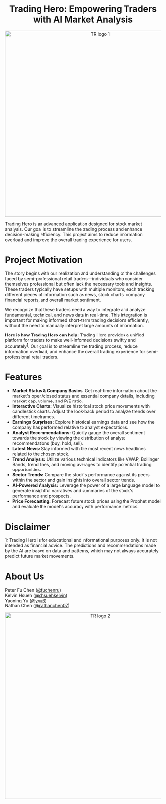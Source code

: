 <h1 align="center"> Trading Hero: Empowering Traders with AI Market Analysis </h1>

<!-- ![Result](https://i.postimg.cc/cLMsKfTw/Art.png) -->
<p align="center">
<img width="600" alt="TR logo 1" src="https://i.postimg.cc/8zhnNjvs/tr-logo1.png">
</p>

Trading Hero is an advanced application designed for stock market analysis. Our goal is to streamline the trading process and enhance decision-making efficiency. This project aims to reduce information overload and improve the overall trading experience for users.

# Project Motivation

<p align="center">
<!-- <img width="380" alt="TR Logo" src="Assets/tr_logo1.png"> -->
</p>
The story begins with our realization and understanding of the challenges faced by semi-professional retail traders—individuals who consider themselves professional but often lack the necessary tools and insights. These traders typically have setups with multiple monitors, each tracking different pieces of information such as news, stock charts, company financial reports, and overall market sentiment.  


We recognize that these traders need a way to integrate and analyze fundamental, technical, and news data in real-time. This integration is important for making informed short-term trading decisions efficiently, without the need to manually interpret large amounts of information.  


**Here is how Trading Hero can help:**
Trading Hero provides a unified platform for traders to make well-informed decisions swiftly and accurately<sup>[1](#footnote1)</sup>. Our goal is to streamline the trading process, reduce information overload, and enhance the overall trading experience for semi-professional retail traders.

# Features

- **Market Status & Company Basics:** Get real-time information about the market's open/closed status and essential company details, including market cap, volume, and P/E ratio.
- **Interactive Charts:** Visualize historical stock price movements with candlestick charts. Adjust the look-back period to analyze trends over different timeframes.
- **Earnings Surprises:** Explore historical earnings data and see how the company has performed relative to analyst expectations.
- **Analyst Recommendations:** Quickly gauge the overall sentiment towards the stock by viewing the distribution of analyst recommendations (buy, hold, sell).
- **Latest News:** Stay informed with the most recent news headlines related to the chosen stock.
- **Trend Analysis:** Utilize various technical indicators like VWAP, Bollinger Bands, trend lines, and moving averages to identify potential trading opportunities.
- **Sector Trends:** Compare the stock's performance against its peers within the sector and gain insights into overall sector trends.
- **AI-Powered Analysis:** Leverage the power of a large language model to generate insightful narratives and summaries of the stock's performance and prospects.
- **Price Forecasting:** Forecast future stock prices using the Prophet model and evaluate the model's accuracy with performance metrics.

# Disclaimer <a name="Disclaimer"></a>
<a name="footnote1">1</a>: Trading Hero is for educational and informational purposes only. It is not intended as financial advice. 
The predictions and recommendations made by the AI are based on data and patterns, which may not always accurately predict future market movements.

# About Us <a name="About Us"></a>                                                
  Peter Fu Chen  ([@fuchenru](https://github.com/fuchenru))  
  Kelvin Hsueh  ([@chsuehkelvin](https://github.com/chsuehkelvin))  
  Yaoning Yu  ([@yyu6](https://github.com/yyu6))  
  Nathan Chen ([@nathanchen07](https://github.com/nathanchen07))  

<p align="center">
<img width="600" alt="TR logo 2" src="https://i.imgur.com/Lw9T6s9.png">
</p>
<!-- ![Result](https://i.imgur.com/Lw9T6s9.png) -->
